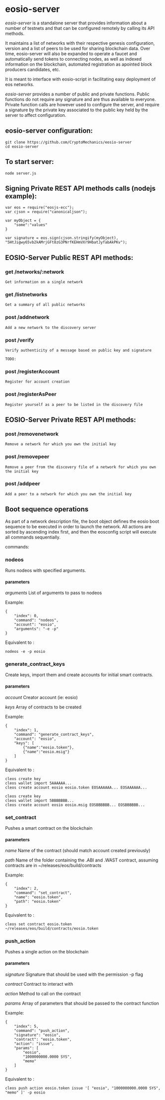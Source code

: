 # eosio-server


*eosio-server* is a standalone server that provides information about a number of testnets and that can be configured remotely by calling its API methods.

It maintains a list of networks with their respective genesis configuration, version and a list of peers to be used for sharing blockchain data. Over time, eosio-server will also be expanded to operate a faucet and automatically send tokens to connecting nodes, as well as indexed information on the blockchain, automated registration as apointed block producers candidates, etc.

It is meant to interface with eosio-script in facilitating easy deployment of eos networks.

*eosio-server* provides a number of public and private functions. Public functions do not require any signature and are thus available to everyone. Private function calls are however used to configure the server, and require a signature by the private key associated to the public key held by the server to affect configuration.

## eosio-server configuration:

```
git clone https://github.com/CryptoMechanics/eosio-server
cd eosio-server
```

## To start server:

```
node server.js

```

## Signing Private REST API methods calls (nodejs example):

```
var eos = require("eosjs-ecc");
var cjson = require("canonicaljson");

var myObject = {
	"some":"values"
}

var signature = eos.sign(cjson.stringify(myObject), "5HtJigwy65vb2kAMrjGFt8zG3PNrfKEHmVXr9HbatJyfabAkPKv");

```


## EOSIO-Server Public REST API methods:

###	get /networks/:network
	Get information on a single network

###	get /listnetworks 
	Get a summary of all public networks

###	post /addnetwork
	Add a new network to the discovery server

###	post /verify 
	Verify authenticity of a message based on public key and signature

	TODO:

###	post /registerAccount
	Register for account creation

###	post /registerAsPeer
	Register yourself as a peer to be listed in the discovery file


## EOSIO-Server Private REST API methods:

###	post /removenetwork 
	Remove a network for which you own the initial key

###	post /removepeer 
	Remove a peer from the discovery file of a network for which you own the initial key

###	post /addpeer 
	Add a peer to a network for which you own the initial key

## Boot sequence operations

As part of a network description file, the boot object defines the eosio boot sequence to be executed in order to launch the network. All actions are sorted by ascending index first, and then the eosconfig script will execute all commands sequentially.


commands:

### nodeos
Runs nodeos with specified arguments.

#### parameters
*arguments* 
List of arguments to pass to nodeos

Example:
```
{
	"index": 0,
	"command": "nodeos",
	"account": "eosio",
	"arguments": "-e -p"
}
```

Equivalent to : 
```
nodeos -e -p eosio
```

### generate_contract_keys
Create keys, import them and create accounts for initial smart contracts.

#### parameters
*account* 
Creator account (ie: eosio)

*keys* 
Array of contracts to be created

Example:
```
{
	"index": 1,
	"command": "generate_contract_keys",
	"account": "eosio",
	"keys": [
		{"name":"eosio.token"},
		{"name":"eosio.msig"}
	]
}
```

Equivalent to : 
```
cleos create key
cleos wallet import 5AAAAAA...
cleos create account eosio eosio.token EOSAAAAAA... EOSAAAAAA...

cleos create key
cleos wallet import 5BBBBBBB...
cleos create account eosio eosio.msig EOSBBBBBB... EOSBBBBBB...

```

### set_contract
Pushes a smart contract on the blockchain

#### parameters
*name* 
Name of the contract (should match account created previously)

*path* 
Name of the folder containing the .ABI and .WAST contract, assuming contracts are in ~/releases/eos/build/contracts

Example:
```
{
	"index": 2,
	"command": "set_contract",
	"name": "eosio.token",
	"path": "eosio.token"
}
```

Equivalent to : 
```
cleos set contract eosio.token ~/releases/eos/build/contracts/eosio.token
```

### push_action
Pushes a single action on the blockchain

#### parameters
*signature* 
Signature that should be used with the permission -p flag

*contract* 
Contract to interact with

*action* 
Method to call on the contract

*params* 
Array of parameters that should be passed to the contract function

Example:
```
{
	"index": 5,
	"command": "push_action",
	"signature": "eosio",
	"contract": "eosio.token",
	"action": "issue",
	"params": [
		"eosio",
		"1000000000.0000 SYS", 
		"memo"
	]
}
```


Equivalent to : 
```
cleos push action eosio.token issue '[ "eosio", "1000000000.0000 SYS", "memo" ]' -p eosio
```
